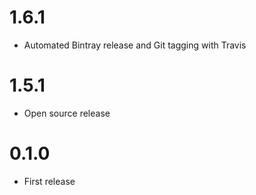 1.6.1
========

  * Automated Bintray release and Git tagging with Travis

1.5.1
========

  * Open source release

0.1.0
========

  * First release
